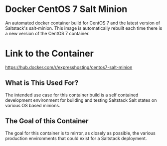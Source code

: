 # Docker CentOS 7 Salt Minion
An automated docker container build for CentOS 7 and the latest version of Saltstack's salt-minion. This image is automatically rebuilt each time there is a new version of the CentOS 7 container.

# Link to the Container
https://hub.docker.com/r/expresshosting/centos7-salt-minion

## What is This Used For?
The intended use case for this container build is a self contained development environment for building and testing Saltstack Salt states on various OS based minions.

## The Goal of this Container
The goal for this container is to mirror, as closely as possible, the various production environments that could exist for a Saltstack deployment.